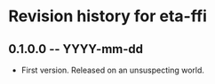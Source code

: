 # Revision history for eta-ffi

## 0.1.0.0  -- YYYY-mm-dd

* First version. Released on an unsuspecting world.
